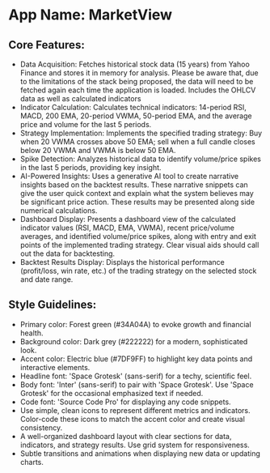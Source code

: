 # **App Name**: MarketView

## Core Features:

- Data Acquisition: Fetches historical stock data (15 years) from Yahoo Finance and stores it in memory for analysis. Please be aware that, due to the limitations of the stack being proposed, the data will need to be fetched again each time the application is loaded. Includes the OHLCV data as well as calculated indicators
- Indicator Calculation: Calculates technical indicators: 14-period RSI, MACD, 200 EMA, 20-period VWMA, 50-period EMA, and the average price and volume for the last 5 periods.
- Strategy Implementation: Implements the specified trading strategy: Buy when 20 VWMA crosses above 50 EMA; sell when a full candle closes below 20 VWMA and VWMA is below 50 EMA.
- Spike Detection: Analyzes historical data to identify volume/price spikes in the last 5 periods, providing key insight.
- AI-Powered Insights: Uses a generative AI tool to create narrative insights based on the backtest results. These narrative snippets can give the user quick context and explain what the system believes may be significant price action. These results may be presented along side numerical calculations.
- Dashboard Display: Presents a dashboard view of the calculated indicator values (RSI, MACD, EMA, VWMA), recent price/volume averages, and identified volume/price spikes, along with entry and exit points of the implemented trading strategy. Clear visual aids should call out the data for backtesting.
- Backtest Results Display: Displays the historical performance (profit/loss, win rate, etc.) of the trading strategy on the selected stock and date range.

## Style Guidelines:

- Primary color: Forest green (#34A04A) to evoke growth and financial health.
- Background color: Dark grey (#222222) for a modern, sophisticated look.
- Accent color: Electric blue (#7DF9FF) to highlight key data points and interactive elements.
- Headline font: 'Space Grotesk' (sans-serif) for a techy, scientific feel.
- Body font: 'Inter' (sans-serif) to pair with 'Space Grotesk'. Use 'Space Grotesk' for the occasional emphasized text if needed.
- Code font: 'Source Code Pro' for displaying any code snippets.
- Use simple, clean icons to represent different metrics and indicators. Color-code these icons to match the accent color and create visual consistency.
- A well-organized dashboard layout with clear sections for data, indicators, and strategy results. Use grid system for responsiveness.
- Subtle transitions and animations when displaying new data or updating charts.